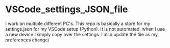 # VSCode_settings_JSON_file
I work on multiple different PC's. This repo is basically a store for my settings.json for my VSCode setup (Python). It is not automated, when I use a new device I simply copy over the settings. I also update the file as my preferences change/
